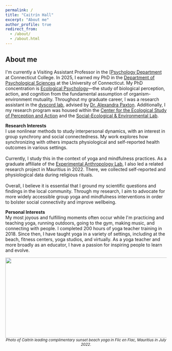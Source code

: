 ```yaml
---
permalink: /
title: "Caitrín Hall"
excerpt: "About me"
author_profile: true
redirect_from: 
  - /about/
  - /about.html
---
```


About me
------
I'm currently a Visiting Assistant Professor in the [[Psychology Department](https://www.conncoll.edu/academics/majors-departments-programs/departments/psychology/) at Connecticut College. In 2025, I earned my PhD in the [Department of Psychological Sciences](https://psychology.uconn.edu/) at the University of Connecticut. My PhD concentration is [Ecological Psychology](https://psychology.uconn.edu/phd/ecological-psychology/)—the study of biological perception, action, and cognition from the fundamental assumption of organism-environment mutuality. Throughout my graduate career, I was a research assistant in the [dyscord lab](https://dyscord-lab.github.io/), advised by [Dr. Alexandra Paxton](https://alexandrapaxton.com/). Additionally, I my research program was housed within the [Center for the Ecological Study of Perception and Action](https://cespa.uconn.edu/) and the [Social-Ecological & Environmental Lab](https://seelab.socialpsych.uconn.edu/).  

**Research Interests**  
I use nonlinear methods to study interpersonal dynamics, with an interest in group synchrony and social connectedness. My work explores how synchronizing with others impacts physiological and self-reported health outcomes in various settings.  
<br/>Currently, I study this in the context of yoga and mindfulness practices. As a graduate affiliate of the [Experimental Anthropology Lab](https://www.experimentalanthropology.com/), I also led a related research project in Mauritius in 2022. There, we collected self-reported and physiological data during religious rituals.  
<br/>Overall, I believe it is essential that I ground my scientific questions and findings in the local community. Through my research, I aim to advocate for more widely accessible group yoga and mindfulness interventions in order to bolster social connectivity and improve wellbeing.  

**Personal Interests**  
My most joyous and fulfilling moments often occur while I'm practicing and teaching yoga, running outdoors, going to the gym, making music, and connecting with people. I completed 200 hours of yoga teacher training in 2018. Since then, I have taught yoga in a variety of settings, including at the beach, fitness centers, yoga studios, and virtually. As a yoga teacher and more broadly as an educator, I have a passion for inspiring people to learn and evolve.  

<p align="center">
<img src='../images/yoga-in-mauritius.png' width="575" height="250" />
<br/><sub><i>Photo of Caitrín leading complimentary sunset beach yoga in Flic en Flac, Mauritius in July 2022.</i></sub>
</p>
